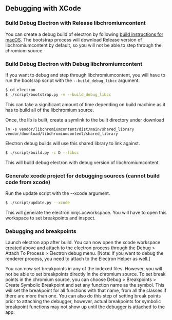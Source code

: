 ## Debugging with XCode

### Build Debug Electron with Release libchromiumcontent
You can create a debug build of electron by following [build instructions for macOS](build-instructions-osx.md).
The bootstrap process will download Release version of libchromiumcontent by default,
so you will not be able to step through the chromium source.

### Build Debug Electron with Debug libchromiumcontent
If you want to debug and step through libchromiumcontent, you will have to run the 
bootsrap script with the `--build_debug_libcc` argument.

```sh
$ cd electron
$ ./script/bootstrap.py -v --build_debug_libcc
```
This can take a significant amount of time depending on build machine as it has to
build all of the libchromium source.

Once, the lib is built, create a symlink to the built directory under download

`ln -s vendor/libchromiumcontent/dist/main/shared_library vendor/download/libchromiumcontent/shared_library`

Electron debug builds will use this shared library to link against.

```sh
$ ./script/build.py -c D --libcc
```
This will build debug electron with debug version of libchromiumcontent.

### Generate xcode project for debugging sources (cannot build code from xcode)
Run the update script with the --xcode argument.
```sh
$ ./script/update.py --xcode
```
This will generate the electron.ninjs.xcworkspace. You will have to open this workspace
to set breakpoints and inspect.

### Debugging and breakpoints

Launch electron app after build.
You can now open the xcode workspace created above and attach to the electron process
through the Debug > Attach To Process > Electron debug menu. [Note: If you want to debug
the renderer process, you need to attach to the Electron Helper as well.]

You can now set breakpoints in any of the indexed files. However, you will not be able
to set breakpoints directly in the chromium source.
To set break points in the chromium source, you can choose Debug > Breakpoints > Create
Symbolic Breakpoint and set any function name as the symbol. This will set the breakpoint
for all functions with that name, from all the classes if there are more than one.
You can also do this step of setting break points prior to attaching the debugger,
however, actual breakpoints for symbolic breakpoint functions may not show up until the
debugger is attached to the app.